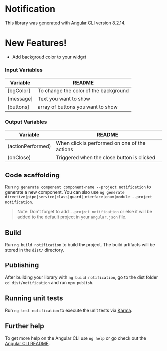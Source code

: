 # Notification

This library was generated with [Angular CLI](https://github.com/angular/angular-cli) version 8.2.14.

# New Features!

  - Add backgroud color to your widget
  
### Input Variables


| Variable | README |
| ------ | ------ |
| [bgColor] | To change the color of the background |
| [message] | Text you want to show |
| [buttons] | array of buttons you want to show |

### Output Variables


| Variable | README |
| ------ | ------ |
| (actionPerformed) | When click is performed on one of the actions |
| (onClose) | Triggered when the close button is clicked|

## Code scaffolding

Run `ng generate component component-name --project notification` to generate a new component. You can also use `ng generate directive|pipe|service|class|guard|interface|enum|module --project notification`.
> Note: Don't forget to add `--project notification` or else it will be added to the default project in your `angular.json` file. 

## Build

Run `ng build notification` to build the project. The build artifacts will be stored in the `dist/` directory.

## Publishing

After building your library with `ng build notification`, go to the dist folder `cd dist/notification` and run `npm publish`.

## Running unit tests

Run `ng test notification` to execute the unit tests via [Karma](https://karma-runner.github.io).

## Further help

To get more help on the Angular CLI use `ng help` or go check out the [Angular CLI README](https://github.com/angular/angular-cli/blob/master/README.md).
